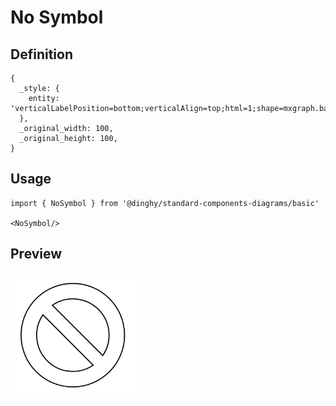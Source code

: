 # No Symbol

## Definition

```
{
  _style: { 
    entity: 'verticalLabelPosition=bottom;verticalAlign=top;html=1;shape=mxgraph.basic.no_symbol',
  },
  _original_width: 100,
  _original_height: 100,
}
```

## Usage

```
import { NoSymbol } from '@dinghy/standard-components-diagrams/basic'

<NoSymbol/>
```

## Preview

<img src="./no-symbol.png" width="200"/>
